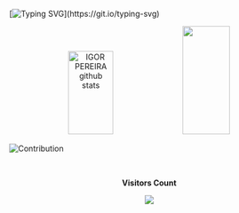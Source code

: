 

[![Typing SVG](https://readme-typing-svg.herokuapp.com/?color=19E949&size=35&center=true&vCenter=true&width=1000&lines=HELLO,+MY+NAME+is+Igor+Pereira;I'm+softwere+developer;)](https://git.io/typing-svg)

<div align="center">  
  <img width="40%" height="150px" src="https://github-readme-stats.vercel.app/api?username=Igorpereirag&show_icons=true&count_private=true&hide_border=true&title_color=00bfbf&icon_color=00bfbf&text_color=19E949&bg_color=0d1117" alt="IGOR PEREIRA github stats" /> 
  <img width="41%" height="195px" src="https://github-readme-stats.vercel.app/api/top-langs/?username=Igorpereirag&layout=compact&hide_border=true&title_color=00bfbf&text_color=19E949&bg_color=0d1117" />
</div>

![Contribution](https://activity-graph.herokuapp.com/graph?username=Igorpereirag&theme=gotham&hide_border=true&area=true)

  <div align="center">
<br><p align="centre"><b>Visitors Count</b></p>  
<p align="center"><img align="center" src="https://profile-counter.glitch.me/{Igorpereirag}/count.svg" /></p> 
<br></div>
  


